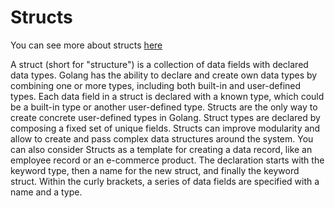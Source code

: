 <h1>Structs</h1>

You can see more about structs [here](https://www.golangprograms.com/go-language/struct.html#:~:text=Structs%20are%20the%20only%20way,data%20structures%20around%20the%20system.)

A struct (short for "structure") is a collection of data fields with declared data types. Golang has the ability to declare and create own data types by combining one or more types, including both built-in and user-defined types. Each data field in a struct is declared with a known type, which could be a built-in type or another user-defined type.
Structs are the only way to create concrete user-defined types in Golang. Struct types are declared by composing a fixed set of unique fields. Structs can improve modularity and allow to create and pass complex data structures around the system. You can also consider Structs as a template for creating a data record, like an employee record or an e-commerce product.
The declaration starts with the keyword type, then a name for the new struct, and finally the keyword struct. Within the curly brackets, a series of data fields are specified with a name and a type.